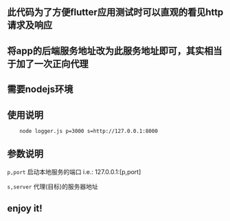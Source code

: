 ## 此代码为了方便flutter应用测试时可以直观的看见http请求及响应
## 将app的后端服务地址改为此服务地址即可，其实相当于加了一次正向代理
## 需要nodejs环境
## 使用说明

```shell script
    node logger.js p=3000 s=http://127.0.0.1:8000
```

## 参数说明
   `p,port`  启动本地服务的端口 i.e.: 127.0.0.1:[p,port]
   
   `s,server` 代理(目标)的服务器地址


## enjoy it!
